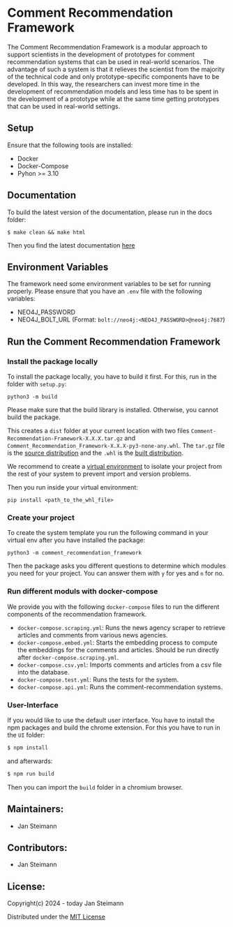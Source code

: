 # Comment Recommendation Framework

The Comment Recommendation Framework is a modular approach to support scientists in the development of prototypes for
comment recommendation systems that can be used in real-world scenarios. The advantage of such a system is that it
relieves the scientist from the majority of the technical code and only prototype-specific components have to be developed. In this way, the researchers can invest
more time in the development of recommendation models and less time has to be spent in the development of a prototype 
while at the same time getting prototypes that can be used in real-world settings.

## Setup
Ensure that the following tools are installed:
* Docker
* Docker-Compose
* Pyhon >= 3.10

## Documentation

To build the latest version of the documentation, please run in the docs folder:

```
$ make clean && make html
```

Then you find the latest documentation [here](src/comment_recommendation_framework/RecommendationSystem/docs/_build/html/index.html)

## Environment Variables
The framework need some environment variables to be set for running properly. Please ensure that you have an ```.env```
file with the following variables:
* NEO4J_PASSWORD
* NEO4J_BOLT_URL (Format: `bolt://neo4j:<NEO4J_PASSWORD>@neo4j:7687`)

## Run the Comment Recommendation Framework

### Install the package locally
To install the package locally, you have to build it first. For this, run in the folder with `setup.py`:
```
python3 -m build
```

Please make sure that the build library is installed. Otherwise, you cannot build the package.

This creates a `dist` folder at your current location with two files `Comment-Recommendation-Framework-X.X.X.tar.gz` and
`Comment_Recommendation_Framework-X.X.X-py3-none-any.whl`. The `tar.gz` file is the 
[source distribution](https://packaging.python.org/en/latest/glossary/#term-Source-Distribution-or-sdist) and the `.whl`
is the [built distribution](https://packaging.python.org/en/latest/glossary/#term-Built-Distribution).

We recommend to create a [virtual environment](https://docs.python.org/3/library/venv.html) to isolate your project from
the rest of your system to prevent import and version problems.

Then you run inside your virtual environment: 
```
pip install <path_to_the_whl_file>
```

### Create your project
To create the system template you run the following command in your virtual env after you have installed the package:
```
python3 -m comment_recommendation_framework
```
Then the package asks you different questions to determine which modules you need for your project. You can answer them 
with `y` for yes and `n` for no.

### Run different moduls with docker-compose
We provide you with the following `docker-compose` files to run the different components of the recommendation framework. 

* `docker-compose.scraping.yml`: Runs the news agency scraper to retrieve articles and comments from various news agencies.
* `docker-compose.embed.yml`: Starts the embedding process to compute the embeddings for the comments and articles. Should be run directly after `docker-compose.scraping.yml`.
* `docker-compose.csv.yml`: Imports comments and articles from a csv file into the database.
* `docker-compose.test.yml`: Runs the tests for the system.
* `docker-compose.api.yml`: Runs the comment-recommendation systems.

### User-Interface
If you would like to use the default user interface. You have to install the npm packages and build the chrome extension.
For this you have to run in the `UI` folder:

```bash
$ npm install
```

and afterwards:

```bash
$ npm run build
```

Then you can import the `build` folder in a chromium browser.


## Maintainers:
* Jan Steimann

## Contributors:
* Jan Steimann

## License:
Copyright(c) 2024 - today Jan Steimann

Distributed under the [MIT License](LICENSE)
